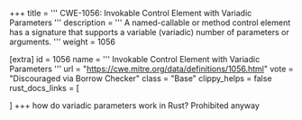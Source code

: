 +++
title = '''
CWE-1056: Invokable Control Element with Variadic Parameters
'''
description	= '''
A named-callable or method control element has a signature that supports a variable (variadic) number of parameters or arguments.
'''
weight = 1056

[extra]
id = 1056
name = '''
Invokable Control Element with Variadic Parameters
'''
url = "https://cwe.mitre.org/data/definitions/1056.html"
vote = "Discouraged via Borrow Checker"
class = "Base"
clippy_helps = false
rust_docs_links = [
	
]
+++
how do variadic parameters work in Rust? Prohibited anyway